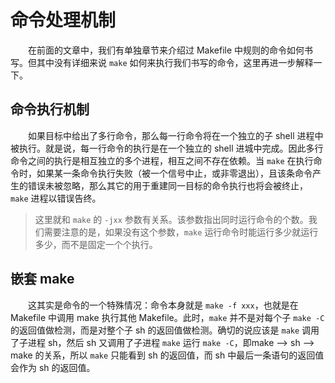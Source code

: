 # 命令处理机制
&emsp;&emsp;在前面的文章中，我们有单独章节来介绍过 Makefile 中规则的命令如何书写。但其中没有详细来说 `make` 如何来执行我们书写的命令，这里再进一步解释一下。

## 命令执行机制
&emsp;&emsp;如果目标中给出了多行命令，那么每一行命令将在一个独立的子 shell 进程中被执行。就是说，每一行命令的执行是在一个独立的 shell 进城中完成。因此多行命令之间的执行是相互独立的多个进程，相互之间不存在依赖。当 `make` 在执行命令时，如果某一条命令执行失败（被一个信号中止，或非零退出），且该条命令产生的错误未被忽略，那么其它的用于重建同一目标的命令执行也将会被终止，`make` 进程以错误告终。

> 这里就和 `make` 的  `-jxx` 参数有关系。该参数指出同时运行命令的个数。我们需要注意的是，如果没有这个参数，`make` 运行命令时能运行多少就运行多少，而不是固定一个个执行。

## 嵌套 make
&emsp;&emsp;这其实是命令的一个特殊情况：命令本身就是 `make -f xxx`，也就是在 Makefile 中调用 make 执行其他 Makefile。此时，`make` 并不是对每个子 `make -C` 的返回值做检测，而是对整个子 sh 的返回值做检测。确切的说应该是 `make` 调用了子进程 sh，然后 sh 又调用了子进程 `make` 运行 `make -C`，即make –> sh –> make 的关系，所以 `make` 只能看到 sh 的返回值，而 sh 中最后一条语句的返回值会作为 sh 的返回值。
